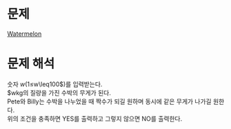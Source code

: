 # 문제
[Watermelon](https://codeforces.com/problemset/problem/4/A)   
   
# 문제 해석
숫자 $w$($1\leq$w\leq100$)를 입력받는다.   
$wkg의 질량을 가진 수박의 무게가 된다.   
Pete와 Billy는 수박을 나누었을 때 짝수가 되길 원하며 동시에 같은 무게가 나가길 원한다.   
위의 조건을 충족하면 YES를 출력하고 그렇지 않으면 NO를 출력한다.   
